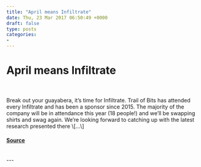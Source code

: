 ```yaml
---
title: "April means Infiltrate"
date: Thu, 23 Mar 2017 06:50:49 +0000
draft: false
type: posts
categories: 
- 
---
```

# April means Infiltrate

<br/>

<br/>
Break out your guayabera, it’s time for Infiltrate. Trail of Bits has attended every Infiltrate and has been a sponsor since 2015. The majority of the company will be in attendance this year (18 people!) and we’ll be swapping shirts and swag again. We’re looking forward to catching up with the latest research presented there \[…\]

#### [Source](https://blog.trailofbits.com/2017/03/23/april-means-infiltrate/)

<br/>
---
